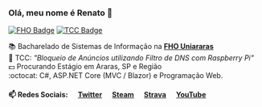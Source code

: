 ### Olá, meu nome é Renato 👋

[![FHO Badge](https://img.shields.io/badge/FHO-Uniararas-blue)](http://www.uniararas.br/)
[![TCC Badge](https://img.shields.io/badge/TCC-Ad%20Blocking-%23FE2E2E)](https://github.com/renatocfrancisco/renatocfrancisco/blob/master/TCC_posbanca_gustavo_renato.pdf)

:books: Bacharelado de Sistemas de Informação na **[FHO Uniararas](http://www.uniararas.br/)** <br>
:page_facing_up: TCC: *"Bloqueio de Anúncios utilizando Filtro de DNS com Raspberry Pi"* <br>
:dollar: Procurando Estágio em Araras, SP e Região <br>
:octocat: C#, ASP.NET Core (MVC / Blazor) e Programação Web.

#### :mailbox: Redes Sociais: &nbsp;&nbsp;&nbsp;&nbsp; [Twitter](https://www.twitter.com/renatocfrancisc) &nbsp;&nbsp;&nbsp;&nbsp; [Steam](https://steamcommunity.com/id/renatocf/) &nbsp;&nbsp;&nbsp;&nbsp; [Strava](https://www.strava.com/athletes/60385478) &nbsp;&nbsp;&nbsp;&nbsp; [YouTube](https://www.youtube.com/channel/UC1x-jNGxQytvdzN4_prewZA)
